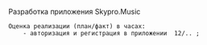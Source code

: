 Разработка приложения Skypro.Music

    Оценка реализации (план/факт) в часах:
        - авторизация и регистрация в приложении  12/.. ;